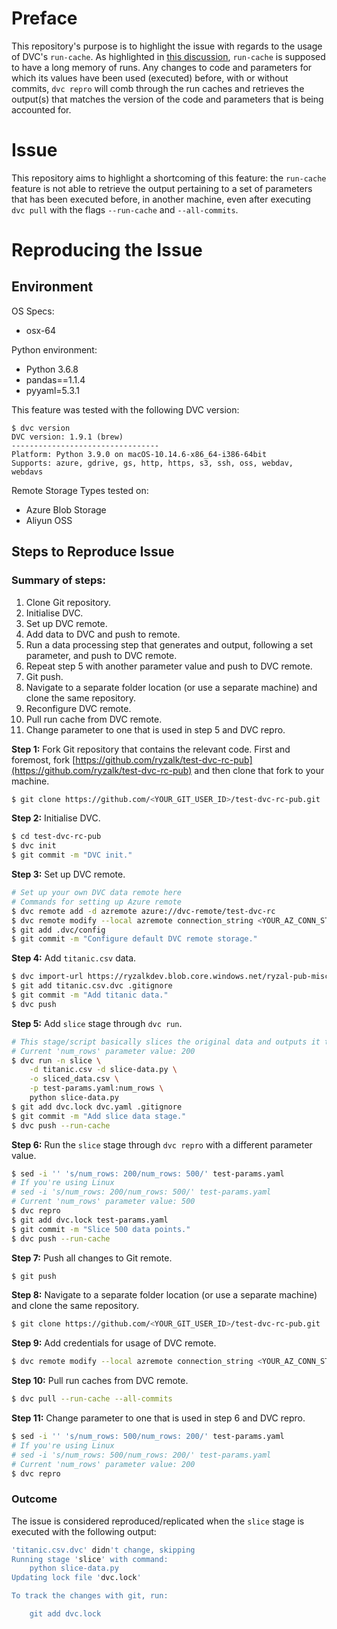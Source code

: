 # Preface
This repository's purpose is to highlight the issue with regards to the usage of DVC's `run-cache`. As highlighted in [this discussion](https://discuss.dvc.org/t/dvc-1-0-release/412/5), `run-cache` is supposed to have a long memory of runs. Any changes to code and parameters for which its values have been used (executed) before, with or without commits, `dvc repro` will comb through the run caches and retrieves the output(s) that matches the version of the code and parameters that is being accounted for.

# Issue
This repository aims to highlight a shortcoming of this feature: the `run-cache` feature is not able to retrieve the output pertaining to a set of parameters that has been executed before, in another machine, even after executing `dvc pull` with the flags `--run-cache` and `--all-commits`.

# Reproducing the Issue

## Environment

OS Specs:
+ osx-64

Python environment:
+ Python 3.6.8
+ pandas==1.1.4
+ pyyaml=5.3.1

This feature was tested with the following DVC version:
```
$ dvc version
DVC version: 1.9.1 (brew)
---------------------------------
Platform: Python 3.9.0 on macOS-10.14.6-x86_64-i386-64bit
Supports: azure, gdrive, gs, http, https, s3, ssh, oss, webdav, webdavs
```

Remote Storage Types tested on:
+ Azure Blob Storage
+ Aliyun OSS

## Steps to Reproduce Issue

### Summary of steps:
1. Clone Git repository.
2. Initialise DVC.
3. Set up DVC remote.
4. Add data to DVC and push to remote.
5. Run a data processing step that generates and output, following a set parameter, and push to DVC remote.
6. Repeat step 5 with another parameter value and push to DVC remote.
7. Git push.
8. Navigate to a separate folder location (or use a separate machine) and clone the same repository.
9. Reconfigure DVC remote.
10. Pull run cache from DVC remote.
11. Change parameter to one that is used in step 5 and DVC repro.

__Step 1:__ Fork Git repository that contains the relevant code.
First and foremost, fork [https://github.com/ryzalk/test-dvc-rc-pub](https://github.com/ryzalk/test-dvc-rc-pub) and then clone that fork to your machine.
```bash
$ git clone https://github.com/<YOUR_GIT_USER_ID>/test-dvc-rc-pub.git
```

__Step 2:__ Initialise DVC.
```bash
$ cd test-dvc-rc-pub
$ dvc init
$ git commit -m "DVC init."
```

__Step 3:__ Set up DVC remote.
```bash
# Set up your own DVC data remote here
# Commands for setting up Azure remote
$ dvc remote add -d azremote azure://dvc-remote/test-dvc-rc
$ dvc remote modify --local azremote connection_string <YOUR_AZ_CONN_STRING_HERE>
$ git add .dvc/config
$ git commit -m "Configure default DVC remote storage."
```

__Step 4:__ Add `titanic.csv` data.
```bash
$ dvc import-url https://ryzalkdev.blob.core.windows.net/ryzal-pub-misc/titanic.csv
$ git add titanic.csv.dvc .gitignore
$ git commit -m "Add titanic data."
$ dvc push
```

__Step 5:__ Add `slice` stage through `dvc run`.
```bash
# This stage/script basically slices the original data and outputs it to another `.csv` file.
# Current 'num_rows' parameter value: 200
$ dvc run -n slice \
    -d titanic.csv -d slice-data.py \
    -o sliced_data.csv \
    -p test-params.yaml:num_rows \
    python slice-data.py
$ git add dvc.lock dvc.yaml .gitignore
$ git commit -m "Add slice data stage."
$ dvc push --run-cache
```

__Step 6:__ Run the `slice` stage through `dvc repro` with a different parameter value.
```bash
$ sed -i '' 's/num_rows: 200/num_rows: 500/' test-params.yaml
# If you're using Linux
# sed -i 's/num_rows: 200/num_rows: 500/' test-params.yaml
# Current 'num_rows' parameter value: 500
$ dvc repro
$ git add dvc.lock test-params.yaml
$ git commit -m "Slice 500 data points."
$ dvc push --run-cache
```

__Step 7:__ Push all changes to Git remote.
```bash
$ git push
```

__Step 8:__ Navigate to a separate folder location (or use a separate machine) and clone the same repository.
```bash
$ git clone https://github.com/<YOUR_GIT_USER_ID>/test-dvc-rc-pub.git
```

__Step 9:__ Add credentials for usage of DVC remote.
```bash
$ dvc remote modify --local azremote connection_string <YOUR_AZ_CONN_STRING_HERE>
```

__Step 10:__ Pull run caches from DVC remote.
```bash
$ dvc pull --run-cache --all-commits
```

__Step 11:__ Change parameter to one that is used in step 6 and DVC repro.
```bash
$ sed -i '' 's/num_rows: 500/num_rows: 200/' test-params.yaml
# If you're using Linux
# sed -i 's/num_rows: 500/num_rows: 200/' test-params.yaml
# Current 'num_rows' parameter value: 200
$ dvc repro
```

### Outcome
The issue is considered reproduced/replicated when the `slice` stage is executed with the following output:
```bash
'titanic.csv.dvc' didn't change, skipping
Running stage 'slice' with command:
	python slice-data.py
Updating lock file 'dvc.lock'

To track the changes with git, run:

	git add dvc.lock
```
